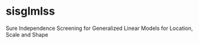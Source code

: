 # sisglmlss
Sure Independence Screening for Generalized Linear Models for Location, Scale and Shape
